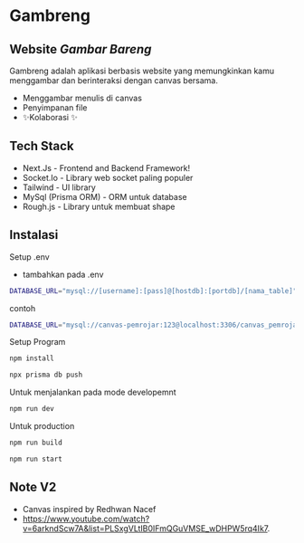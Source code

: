 # Gambreng

## Website _Gambar Bareng_

Gambreng adalah aplikasi berbasis website yang memungkinkan kamu menggambar dan berinteraksi dengan canvas bersama.

- Menggambar menulis di canvas
- Penyimpanan file
- ✨Kolaborasi ✨

## Tech Stack

- Next.Js - Frontend and Backend Framework!
- Socket.Io - Library web socket paling populer
- Tailwind - UI library
- MySql (Prisma ORM) - ORM untuk database
- Rough.js - Library untuk membuat shape

## Instalasi

Setup .env

- tambahkan pada .env

```sh
DATABASE_URL="mysql://[username]:[pass]@[hostdb]:[portdb]/[nama_table]"
```

contoh

```sh
DATABASE_URL="mysql://canvas-pemrojar:123@localhost:3306/canvas_pemrojar"
```

Setup Program

```sh
npm install
```

```sh
npx prisma db push
```

Untuk menjalankan pada mode developemnt

```sh
npm run dev
```

Untuk production

```sh
npm run build
```

```sh
npm run start
```

## Note V2

- Canvas inspired by Redhwan Nacef
- https://www.youtube.com/watch?v=6arkndScw7A&list=PLSxgVLtIB0IFmQGuVMSE_wDHPW5rq4Ik7.
